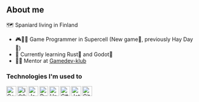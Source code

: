 ## About me

🗺 Spaniard living in Finland

- 🎮👨‍💻 Game Programmer in Supercell (New game🌻, previously Hay Day🐔)
- 🌱 Currently learning Rust🦀 and Godot🤖
- 👨‍🏫 Mentor at [Gamedev-klub](https://nuorten.hel.fi/en/things-to-do-and-places/hobbies/gaming/gamedev-club/)

### Technologies I'm used to

<img align="left" width="26px" height="26px" title="C++" alt="C++" src="https://cdn-icons-png.flaticon.com/512/6132/6132222.png" />
<img align="left" width="26px" height="26px" title="iOS" alt="iOS" src="https://upload.wikimedia.org/wikipedia/fi/0/0c/Xcode_icon.png" />
<img align="left" width="26px" height="26px" title="Java" alt="Java" src="https://iconape.com/wp-content/files/zy/371206/svg/371206.svg" />
<img align="left" width="23px" height="26px" title="Python" alt="Python" src="https://s3.dualstack.us-east-2.amazonaws.com/pythondotorg-assets/media/community/logos/python-logo-only.png" /><img align="left" width="26px" height="26px" title="Unity" alt="Unity" src="https://cdn.worldvectorlogo.com/logos/unity-69.svg" />
<img align="left" width="26px" height="26px" title="C#" alt="C#" src="https://www.freeiconspng.com/uploads/c-logo-icon-18.png" />
<img align="left" width="26px" height="26px" title="Jetbrains Rider" alt="Jetbrains Rider" src="https://resources.jetbrains.com/storage/products/rider/img/meta/rider_logo_300x300.png" />
<img align="left" width="26px" height="26px" title="Git" alt="Git" src="https://iconape.com/wp-content/png_logo_vector/git-icon.png" />
